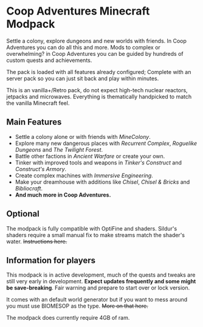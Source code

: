 # Coop Adventures Minecraft Modpack

Settle a colony, explore dungeons and new worlds with friends.
In Coop Adventures you can do all this and more. Mods to complex or overwhelming? in Coop Adventures you can be guided by hundreds of custom quests and achievements.

The pack is loaded with all features already configured; Complete with an server pack so you can just sit back and play within minutes.

This is an vanilla+/Retro pack, do not expect high-tech nuclear reactors, jetpacks and microwaves. Everything is thematically handpicked to match the vanilla Minecraft feel.

## Main Features
* Settle a colony alone or with friends with *MineColony*.
* Explore many new dangerous places with *Recurrent Complex*, *Roguelike Dungeons* and *The Twilight Forest*.
* Battle other factions in *Ancient Warfare* or create your own.
* Tinker with improved tools and weapons in *Tinker's Construct* and *Construct's Armory*.
* Create complex machines with *Immersive Engineering*.
* Make your dreamhouse with additions like *Chisel*, *Chisel & Bricks* and *Bibliocraft*.
* **And much more in Coop Adventures.**

## Optional
The modpack is fully compatible with OptiFine and shaders.
Sildur's shaders require a small manual fix to make streams match the shader's water. ~~Instructions here.~~

## Information for players
This modpack is in active development, much of the quests and tweaks are still very early in development.
**Expect updates frequently and some might be save-breaking**. Fair warning and prepare to start over or lock version.

It comes with an default world generator but if you want to mess around you must use BIOMESOP as the type. ~~More on that here.~~

The modpack does currently require 4GB of ram.
